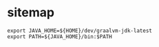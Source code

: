 # sitemap

```shell
export JAVA_HOME=${HOME}/dev/graalvm-jdk-latest
export PATH=${JAVA_HOME}/bin:$PATH
```